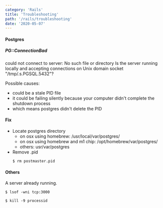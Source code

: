 ```yaml
---
category: 'Rails'
title: 'Troubleshooting'
path: '/rails/troubleshooting'
date: '2020-05-07'
---
```


#### Postgres

##### PG::ConnectionBad

could not connect to server: No such file or directory Is the server running locally and accepting connections on Unix domain socket "/tmp/.s.PGSQL.5432"?

Possible causes:

- could be a stale PID file
- it could be failing silently because your computer didn't complete the shutdown process
- which means postgres didn't delete the PID

#### Fix

- Locate postgres directory
  - on osx using homebrew: /usr/local/var/postgres/
  - on osx using homebrew and m1 chip: /opt/homebrew/var/postgres/
  - others: usr/var/postgres
- Remove .pid
  ```shell
  $ rm postmaster.pid
  ```

#### Others

A server already running.

```shell
$ lsof -wni tcp:3000

$ kill -9 processid
```
